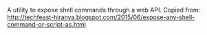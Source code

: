 A utility to expose shell commands through a web API.  Copied from:
http://techfeast-hiranya.blogspot.com/2015/06/expose-any-shell-command-or-script-as.html

